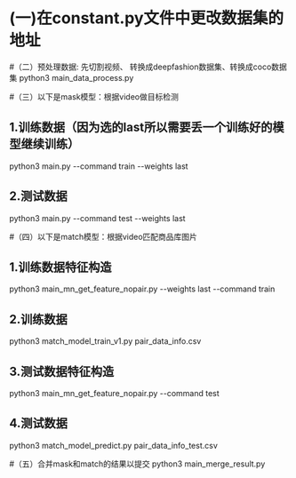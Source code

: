# (一)在constant.py文件中更改数据集的地址
  
#（二）预处理数据: 先切割视频、 转换成deepfashion数据集、转换成coco数据集
python3 main_data_process.py

#（三）以下是mask模型：根据video做目标检测
## 1.训练数据（因为选的last所以需要丢一个训练好的模型继续训练）
python3 main.py --command train --weights last
## 2.测试数据
python3 main.py --command test --weights last

#（四）以下是match模型：根据video匹配商品库图片
## 1.训练数据特征构造
python3 main_mn_get_feature_nopair.py  --weights last --command train
## 2.训练数据
python3 match_model_train_v1.py pair_data_info.csv
## 3.测试数据特征构造
python3 main_mn_get_feature_nopair.py --command test
## 4.测试数据
python3 match_model_predict.py pair_data_info_test.csv

#（五）合并mask和match的结果以提交
python3 main_merge_result.py